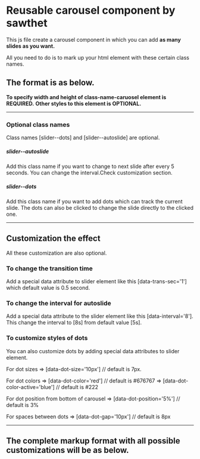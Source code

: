 # Reusable carousel component by sawthet

This js file create a carousel component in which you can add **as many slides as you want.**

All you need to do is to mark up your html element with these certain class names.

## The format is as below.

<!-- <div class="carousel">
	<div class="slider slider--dots slider--autoslide">
			<div class="slide">
				create first slide
			</div>
			<div class="slide">
				create second slide
			</div>
			<div class="slide">
        create third slide
			</div>
			<button class="carousel__btn--left">create your left button</button>
			<button class="carousel__btn--right">create your right botton</button>
</div> -->

**To specify width and height of class-name-caruosel element is REQUIRED.**
**Other styles to this element is OPTIONAL.**

---

### Optional class names

Class names [slider--dots] and [slider--autoslide] are optional.

##### slider--autoslide

Add this class name if you want to change to next slide after every 5 seconds. You can change the interval.Check customization section.

##### slider--dots

Add this class name if you want to add dots which can track the current slide. The dots can also be clicked to change the slide directly to the clicked one.

---

## Customization the effect

All these customization are also optional.

### To change the transition time

Add a special data attribute to slider element like this [data-trans-sec='1'] which default value is 0.5 second.

### To change the interval for autoslide

Add a special data attribute to the slider element like this [data-interval='8'].
This change the interval to [8s] from default value [5s].

### To customize styles of dots

You can also customize dots by adding special data attributes to slider element.

For dot sizes
=> [data-dot-size='10px'] // default is 7px.

For dot colors
=> [data-dot-color='red'] // default is #676767
=> [data-dot-color-active='blue'] // default is #222

For dot position from bottom of carousel
=> [data-dot-position='5%'] // default is 3%

For spaces between dots
=> [data-dot-gap='10px'] // default is 8px

---

## The complete markup format with all possible customizations will be as below.

<!-- <div class="carousel">
	<div class="slider slider--dots slider--autoslide"
  data-trans-sec='1'
  data-interval='8'
  data-dot-color='red'
  data-dot-color-active='blue'
  data-dot-size='10px'
  data-dot-position='5%'
  data-dot-gap='10px'>
			<div class="slide">
					create first slide
			</div>
			<div class="slide">
					create second slide
			</div>
			<div class="slide">
          create third slide
			</div>
			<button class="carousel__btn--left">create your left button</button>
			<button class="carousel__btn--right">create your right botton</button>
</div> -->
